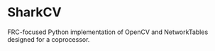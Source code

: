 # SharkCV
FRC-focused Python implementation of OpenCV and NetworkTables designed for a coprocessor.

